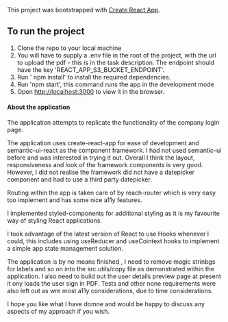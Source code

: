 This project was bootstrapped with [Create React App](https://github.com/facebook/create-react-app).

## To run the project

1. Clone the repo to your local machine
2. You will have to supply a .env file in the root of the project, with the url to upload the pdf - this is in the task description. The endpoint should have the key 'REACT_APP_S3_BUCKET_ENDPOINT'.
3. Run ' npm install' to install the required dependencies.
4. Run 'npm start', this command runs the app in the development mode
5. Open [http://localhost:3000](http://localhost:3000) to view it in the browser.

#### About the application

The application attempts to replicate the functionality of the company login page.

The application uses create-react-app for ease of development and  semantic-ui-react as the component framework. I had not used semantic-ui before and was interested in trying it out. Overall I think the layout, responsiveness and look of the framework components is very good. However, I did not realise the framework did not have a datepicker component and had to use a third party datepicker.

Routing within the app is taken care of by reach-router which is very easy too implement and has some nice a11y features.

I implemented styled-components for additional styling as it is my favourite way of styling React applications.

I took advantage of the latest version of React to use Hooks whenever I could, this includes using useReducer and useCointext hooks to implement a simple app state management solution.

The application is by no means finished , I need to remove magic strinbgs for labels and so on into the src.utils/copy file as demonstrated within the application. I also need to build out the user details preview page at present it ony loads the user sign in PDF. Tests and other none requirements were also left out as wre most a11y considerations, due to time considerations.

I hope you like what I have domne and would be happy to discuss any aspects of my approach if you wish.
